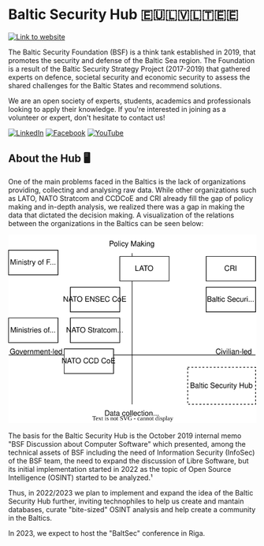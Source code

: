 # Baltic Security Hub 🇪🇺🇱🇻🇱🇹🇪🇪
[![Link to website](https://img.shields.io/badge/visit%20the%20bsf%20website-42a0d9?style=for-the-badge)](balticsecurity.eu)

The Baltic Security Foundation (BSF) is a think tank established in 2019, that promotes the security and defense of the Baltic Sea region. The Foundation is a result of the Baltic Security Strategy Project (2017-2019) that gathered experts on defence, societal security and economic security to assess the shared challenges for the Baltic States and recommend solutions.

We are an open society of experts, students, academics and professionals looking to apply their knowledge. If you're interested in joining as a volunteer or expert, don't hesitate to contact us!

[![LinkedIn](https://img.shields.io/badge/linkedin-%230077B5.svg?style=for-the-badge&logo=linkedin&logoColor=white)](https://www.linkedin.com/company/baltic-security-foundation?originalSubdomain=lv) [![Facebook](https://img.shields.io/badge/Facebook-%231877F2.svg?style=for-the-badge&logo=Facebook&logoColor=white)](https://www.facebook.com/bsf.eu) [![YouTube](https://img.shields.io/badge/YouTube-%23FF0000.svg?style=for-the-badge&logo=YouTube&logoColor=white)](https://www.youtube.com/channel/UCNMsFdDmK1IQNbHOijBDt5g)

## About the Hub 🖥️

One of the main problems faced in the Baltics is the lack of organizations providing, collecting and analysing raw data. While other organizations such as LATO, NATO Stratcom and CCDCoE and CRI already fill the gap of policy making and in-depth analysis, we realized there was a gap in making the data that dictated the decision making. A visualization of the relations between the organizations in the Baltics can be seen below:

![Test Embedding draw.io](https://raw.githubusercontent.com/Baltic-Security-Foundation/.github/46c6df9b4fb102ddeb7ac62dfa0b00fb870e964e/diagrams/readme_environment.svg)

The basis for the Baltic Security Hub is the October 2019 internal memo "BSF Discussion about Computer Software" which presented, among the technical assets of BSF including the need of Information Security (InfoSec) of the BSF team, the need to expand the discussion of Libre Software, but its initial implementation started in 2022 as the topic of Open Source Intelligence (OSINT) started to be analyzed.¹

Thus, in 2022/2023 we plan to implement and expand the idea of the Baltic Security Hub further, inviting technophiles to help us create and mantain databases, curate "bite-sized" OSINT analysis and help create a community in the Baltics.

In 2023, we expect to host the "BaltSec" conference in Riga.

